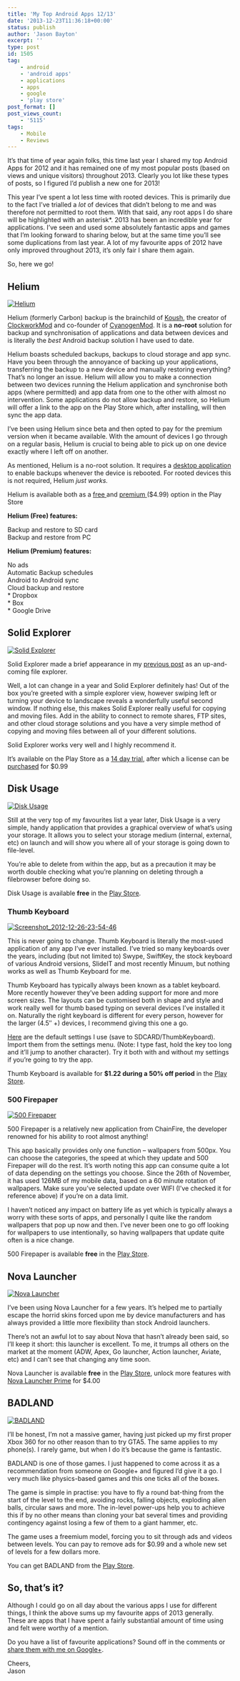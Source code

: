 ```yaml
---
title: 'My Top Android Apps 12/13'
date: '2013-12-23T11:36:18+00:00'
status: publish
author: 'Jason Bayton'
excerpt: ''
type: post
id: 1505
tag:
    - android
    - 'android apps'
    - applications
    - apps
    - google
    - 'play store'
post_format: []
post_views_count:
    - '5115'
tags:
    - Mobile
    - Reviews
---
```

It’s that time of year again folks, this time last year I shared my top Android Apps for 2012 and it has remained one of my most popular posts (based on views and unique visitors) throughout 2013. Clearly you lot like these types of posts, so I figured I’d publish a new one for 2013!

This year I’ve spent a lot less time with rooted devices. This is primarily due to the fact I’ve trialled a *lot* of devices that didn’t belong to me and was therefore not permitted to root them. With that said, any root apps I do share will be highlighted with an asterisk\*. 2013 has been an incredible year for applications. I’ve seen and used some absolutely fantastic apps and games that I’m looking forward to sharing below, but at the same time you’ll see some duplications from last year. A lot of my favourite apps of 2012 have only improved throughout 2013, it’s only fair I share them again.

So, here we go!

Helium
------

[![Helium](https://r2_worker.bayton.workers.dev/uploads/2013/12/Screenshot_2013-12-23-09-36-46-1024x576.png)](https://r2_worker.bayton.workers.dev/uploads/2013/12/Screenshot_2013-12-23-09-36-46.png)

Helium (formerly Carbon) backup is the brainchild of [Koush](http://plus.google.com/u/0/110558071969009568835/posts), the creator of [ClockworkMod](http://www.clockworkmod.com/rommanager) and co-founder of [CyanogenMod](https://lineageos.org/). It is a **no-root** solution for backup and synchronisation of applications and data between devices and is literally the *best* Android backup solution I have used to date.

Helium boasts scheduled backups, backups to cloud storage and app sync. Have you been through the annoyance of backing up your applications, transferring the backup to a new device and manually restoring everything? That’s no longer an issue. Helium will allow you to make a connection between two devices running the Helium application and synchronise both apps (where permitted) and app data from one to the other with almost no intervention. Some applications do not allow backup and restore, so Helium will offer a link to the app on the Play Store which, after installing, will then sync the app data.

I’ve been using Helium since beta and then opted to pay for the premium version when it became available. With the amount of devices I go through on a regular basis, Helium is crucial to being able to pick up on one device exactly where I left off on another.

As mentioned, Helium is a no-root solution. It requires a [desktop application](http://www.clockworkmod.com/carbon) to enable backups whenever the device is rebooted. For rooted devices this is not required, Helium *just works.*

Helium is available both as a [free ](https://play.google.com/store/apps/details?id=com.koushikdutta.backup&hl=en_GB)and [premium ](https://play.google.com/store/apps/details?id=com.koushikdutta.backup.license&hl=en_GB)($4.99) option in the Play Store

**Helium (Free) features:**

Backup and restore to SD card  
Backup and restore from PC

**Helium (Premium) features:**

No ads  
Automatic Backup schedules  
Android to Android sync  
Cloud backup and restore  
\* Dropbox  
\* Box  
\* Google Drive

Solid Explorer
--------------

[![Solid Explorer](https://r2_worker.bayton.workers.dev/uploads/2013/12/Screenshot_2013-12-23-10-17-10-1024x576.png)](https://r2_worker.bayton.workers.dev/uploads/2013/12/Screenshot_2013-12-23-10-17-10.png)

Solid Explorer made a brief appearance in my [previous post](/2012/12/my-top-android-apps-1212/ "My Top Android Apps 12/12") as an up-and-coming file explorer.

Well, a lot can change in a year and Solid Explorer definitely has! Out of the box you’re greeted with a simple explorer view, however swiping left or turning your device to landscape reveals a wonderfully useful second window. If nothing else, this makes Solid Explorer really useful for copying and moving files. Add in the ability to connect to remote shares, FTP sites, and other cloud storage solutions and you have a very simple method of copying and moving files between all of your different solutions.

Solid Explorer works very well and I highly recommend it.

It’s available on the Play Store as a [14 day trial](https://play.google.com/store/apps/details?id=pl.solidexplorer&hl=en_GB), after which a license can be [purchased](https://play.google.com/store/apps/details?id=pl.solidexplorer.unlocker&hl=en) for $0.99

Disk Usage
----------

[![Disk Usage](https://r2_worker.bayton.workers.dev/uploads/2012/12/Screenshot_2012-12-27-00-08-40-1024x614.png)](https://r2_worker.bayton.workers.dev/uploads/2012/12/Screenshot_2012-12-27-00-08-40.png)

Still at the very top of my favourites list a year later, Disk Usage is a very simple, handy application that provides a graphical overview of what’s using your storage. It allows you to select your storage medium (internal, external, etc) on launch and will show you where all of your storage is going down to file-level.

You’re able to delete from within the app, but as a precaution it may be worth double checking what you’re planning on deleting through a filebrowser before doing so.

Disk Usage is available **free** in the [Play Store](https://play.google.com/store/apps/details?id=com.google.android.diskusage&feature=search_result#?t=W251bGwsMSwxLDEsImNvbS5nb29nbGUuYW5kcm9pZC5kaXNrdXNhZ2UiXQ..).

### Thumb Keyboard

[![Screenshot_2012-12-26-23-54-46](https://r2_worker.bayton.workers.dev/uploads/2012/12/Screenshot_2012-12-26-23-54-46-1024x614.png)](https://r2_worker.bayton.workers.dev/uploads/2012/12/Screenshot_2012-12-26-23-54-46.png)

This is never going to change. Thumb Keyboard is literally the most-used application of any app I’ve ever installed. I’ve tried so many keyboards over the years, including (but not limited to) Swype, SwiftKey, the stock keyboard of various Android versions, SlideIT and most recently Minuum, but nothing works as well as Thumb Keyboard for me.

Thumb Keyboard has typically always been known as a tablet keyboard. More recently however they’ve been adding support for more and more screen sizes. The layouts can be customised both in shape and style and work really well for thumb based typing on several devices I’ve installed it on. Naturally the right keyboard is different for every person, however for the larger (4.5″ +) devices, I recommend giving this one a go.

[Here](https://r2_worker.bayton.workers.dev/download/tkb_settings.xml) are the default settings I use (save to SDCARD/ThumbKeyboard). Import them from the settings menu. (Note: I type fast, hold the key too long and it’ll jump to another character). Try it both with and without my settings if you’re going to try the app.

Thumb Keyboard is available for **$1.22 during a 50% off period** in the [Play Store](https://play.google.com/store/apps/details?id=com.beansoft.keyboardplus&feature=search_result#?t=W251bGwsMSwxLDEsImNvbS5iZWFuc29mdC5rZXlib2FyZHBsdXMiXQ..).

### 500 Firepaper

[![500 Firepaper](https://r2_worker.bayton.workers.dev/uploads/2013/12/Screenshot_2013-12-23-10-43-03-1024x576.png)](https://r2_worker.bayton.workers.dev/uploads/2013/12/Screenshot_2013-12-23-10-43-03.png)

500 Firepaper is a relatively new application from ChainFire, the developer renowned for his ability to root almost anything!

This app basically provides only one function – wallpapers from 500px. You can choose the categories, the speed at which they update and 500 Firepaper will do the rest. It’s worth noting this app can consume quite a lot of data depending on the settings you choose. Since the 26th of November, it has used 126MB of my mobile data, based on a 60 minute rotation of wallpapers. Make sure you’ve selected update over WIFI (I’ve checked it for reference above) if you’re on a data limit.

I haven’t noticed any impact on battery life as yet which is typically always a worry with these sorts of apps, and personally I quite like the random wallpapers that pop up now and then. I’ve never been one to go off looking for wallpapers to use intentionally, so having wallpapers that update quite often is a nice change.

500 Firepaper is available **free** in the [Play Store](https://play.google.com/store/apps/details?id=eu.chainfire.firepaper.fivehundredpx&hl=en).

Nova Launcher
-------------

[![Nova Launcher](https://r2_worker.bayton.workers.dev/uploads/2013/12/Screenshot_2013-12-23-11-07-291-1024x576.png)](https://r2_worker.bayton.workers.dev/uploads/2013/12/Screenshot_2013-12-23-11-07-291.png)

I’ve been using Nova Launcher for a few years. It’s helped me to partially escape the horrid skins forced upon me by device manufacturers and has always provided a little more flexibility than stock Android launchers.

There’s not an awful lot to say about Nova that hasn’t already been said, so I’ll keep it short: this launcher is excellent. To me, it trumps all others on the market at the moment (ADW, Apex, Go launcher, Action launcher, Aviate, etc) and I can’t see that changing any time soon.

Nova Launcher is available **free** in the [Play Store](https://play.google.com/store/apps/details?id=com.teslacoilsw.launcher&hl=en_GB), unlock more features with [Nova Launcher Prime](https://play.google.com/store/apps/details?id=com.teslacoilsw.launcher.prime) for $4.00

BADLAND
-------

[![BADLAND](https://r2_worker.bayton.workers.dev/uploads/2013/12/Screenshot_2013-12-23-11-18-111-1024x576.png)](https://r2_worker.bayton.workers.dev/uploads/2013/12/Screenshot_2013-12-23-11-18-111.png)

I’ll be honest, I’m not a massive gamer, having just picked up my first proper Xbox 360 for no other reason than to try GTA5. The same applies to my phone(s). I rarely game, but when I do it’s because the game is fantastic.

BADLAND is one of those games. I just happened to come across it as a recommendation from someone on Google+ and figured I’d give it a go. I very much like physics-based games and this one ticks all of the boxes.

The game is simple in practise: you have to fly a round bat-thing from the start of the level to the end, avoiding rocks, falling objects, exploding alien balls, circular saws and more. The in-level power-ups help you to achieve this if by no other means than cloning your bat several times and providing contingency against losing a few of them to a giant hammer, etc.

The game uses a freemium model, forcing you to sit through ads and videos between levels. You can pay to remove ads for $0.99 and a whole new set of levels for a few dollars more.

You can get BADLAND from the [Play Store](https://play.google.com/store/apps/details?id=com.frogmind.badland).

So, that’s it?
--------------

Although I could go on all day about the various apps I use for different things, I think the above sums up my favourite apps of 2013 generally. These are apps that I have spent a fairly substantial amount of time using and felt were worthy of a mention.

Do you have a list of favourite applications? Sound off in the comments or [share them with me on Google+](https://plus.google.com/105616249858609350212/posts/ext2kJPbAb3).

Cheers,  
Jason